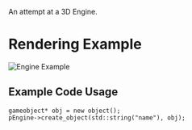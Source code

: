 An attempt at a 3D Engine.

# Rendering Example
![Engine Example](https://github.com/user-attachments/assets/07e8e063-786f-40e3-ae88-a65d902d581e)

## Example Code Usage
```
gameobject* obj = new object();
pEngine->create_object(std::string("name"), obj);
```
